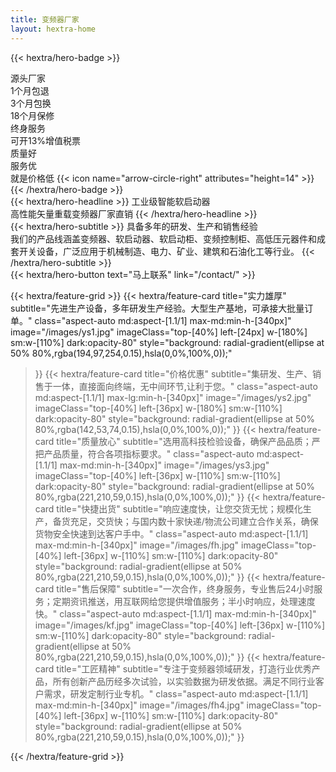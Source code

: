 ```yaml
---
title: 变频器厂家
layout: hextra-home
---
```


{{< hextra/hero-badge >}}
<div class="w-2 h-2 rounded-full bg-primary-400"></div>
  <span>源头厂家</span>
  <div class="w-2 h-2 rounded-full bg-primary-400"></div>
  <span>1个月包退</span>
  <div class="w-2 h-2 rounded-full bg-primary-400"></div>
  <span>3个月包换</span>
  <div class="w-2 h-2 rounded-full bg-primary-400"></div>
  <span>18个月保修</span>
  <div class="w-2 h-2 rounded-full bg-primary-400"></div>
  <span>终身服务</span>
  <div class="w-2 h-2 rounded-full bg-primary-400"></div>
  <span>可开13%增值税票</span>
  <div class="w-2 h-2 rounded-full bg-primary-400"></div>
   <span>质量好</span>
  <div class="w-2 h-2 rounded-full bg-primary-400"></div>
   <span>服务优</span>
  <div class="w-2 h-2 rounded-full bg-primary-400"></div>
   <span>就是价格低</span>
  {{< icon name="arrow-circle-right" attributes="height=14" >}}
{{< /hextra/hero-badge >}}

<div class="mt-6 mb-6">
{{< hextra/hero-headline >}}
  工业级智能软启动器&nbsp;<br class="sm:block hidden" />高性能矢量重载变频器厂家直销
{{< /hextra/hero-headline >}}
</div>

<div class="mb-12">
{{< hextra/hero-subtitle >}}
  具备多年的研发、生产和销售经验&nbsp;<br class="sm:block hidden" />我们的产品线涵盖变频器、软启动器、软启动柜、变频控制柜、高低压元器件和成套开关设备，广泛应用于机械制造、电力、矿业、建筑和石油化工等行业。
{{< /hextra/hero-subtitle >}}
</div>

<div class="mb-6">
{{< hextra/hero-button text="马上联系" link="/contact/" >}}
</div>

<div class="mt-6"></div>

{{< hextra/feature-grid >}}
  {{< hextra/feature-card
    title="实力雄厚"
    subtitle="先进生产设备，多年研发生产经验。大型生产基地，可承接大批量订单。"
    class="aspect-auto md:aspect-[1.1/1] max-md:min-h-[340px]"
    image="/images/ys1.jpg"
    imageClass="top-[40%] left-[24px] w-[180%] sm:w-[110%] dark:opacity-80"
    style="background: radial-gradient(ellipse at 50% 80%,rgba(194,97,254,0.15),hsla(0,0%,100%,0));"
  >}}
  {{< hextra/feature-card
    title="价格优惠"
    subtitle="集研发、生产、销售于一体，直接面向终端，无中间环节,让利于您。"
    class="aspect-auto md:aspect-[1.1/1] max-lg:min-h-[340px]"
    image="/images/ys2.jpg"
    imageClass="top-[40%] left-[36px] w-[180%] sm:w-[110%] dark:opacity-80"
    style="background: radial-gradient(ellipse at 50% 80%,rgba(142,53,74,0.15),hsla(0,0%,100%,0));"
  >}}
  {{< hextra/feature-card
    title="质量放心"
    subtitle="选用高科技检验设备，确保产品品质；严把产品质量，符合各项指标要求。"
    class="aspect-auto md:aspect-[1.1/1] max-md:min-h-[340px]"
    image="/images/ys3.jpg"
    imageClass="top-[40%] left-[36px] w-[110%] sm:w-[110%] dark:opacity-80"
    style="background: radial-gradient(ellipse at 50% 80%,rgba(221,210,59,0.15),hsla(0,0%,100%,0));"
  >}}
  {{< hextra/feature-card
    title="快捷出货"
    subtitle="响应速度快，让您交货无忧；规模化生产，备货充足，交货快；与国内数十家快递/物流公司建立合作关系，确保货物安全快速到达客户手中。"
	class="aspect-auto md:aspect-[1.1/1] max-md:min-h-[340px]"
    image="/images/fh.jpg"
    imageClass="top-[40%] left-[36px] w-[110%] sm:w-[110%] dark:opacity-80"
    style="background: radial-gradient(ellipse at 50% 80%,rgba(221,210,59,0.15),hsla(0,0%,100%,0));"
  >}}
  {{< hextra/feature-card
    title="售后保障"
    subtitle="一次合作，终身服务，专业售后24小时服务；定期资讯推送，用互联网给您提供增值服务；半小时响应，处理速度快。"
	class="aspect-auto md:aspect-[1.1/1] max-md:min-h-[340px]"
    image="/images/kf.jpg"
    imageClass="top-[40%] left-[36px] w-[110%] sm:w-[110%] dark:opacity-80"
    style="background: radial-gradient(ellipse at 50% 80%,rgba(221,210,59,0.15),hsla(0,0%,100%,0));"
  >}}
  {{< hextra/feature-card
    title="工匠精神"
    subtitle="专注于变频器领域研发，打造行业优秀产品，所有创新产品历经多次试验，以实验数据为研发依据。满足不同行业客户需求，研发定制行业专机。"
	class="aspect-auto md:aspect-[1.1/1] max-md:min-h-[340px]"
    image="/images/fh4.jpg"
    imageClass="top-[40%] left-[36px] w-[110%] sm:w-[110%] dark:opacity-80"
    style="background: radial-gradient(ellipse at 50% 80%,rgba(221,210,59,0.15),hsla(0,0%,100%,0));"
  >}}
 

{{< /hextra/feature-grid >}}


